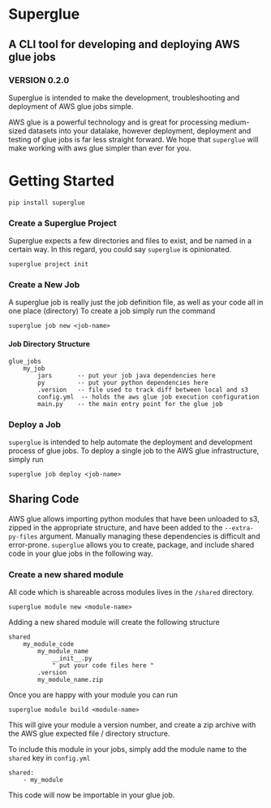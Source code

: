 # Superglue
## A CLI tool for developing and deploying AWS glue jobs
### VERSION 0.2.0

Superglue is intended to make the development, troubleshooting and deployment of AWS glue jobs simple.

AWS glue is a powerful technology and is great for processing medium-sized datasets into your datalake, however
deployment, deployment and testing of glue jobs is far less straight forward. We hope that `superglue` will make working
with aws glue simpler than ever for you.

# Getting Started
```
pip install superglue
```

### Create a Superglue Project

Superglue expects a few directories and files to exist, and be named in a certain way. In this regard, you could say 
`superglue` is opinionated.

```
superglue project init
```

### Create a New Job
A superglue job is really just the job definition file, as well as your code all in one place (directory) To create a job
simply run the command 

```
superglue job new <job-name>
```

#### Job Directory Structure
```
glue_jobs
    my_job
        jars       -- put your job java dependencies here
        py         -- put your python dependencies here
        .version   -- file used to track diff between local and s3
        config.yml  -- holds the aws glue job execution configuration
        main.py    -- the main entry point for the glue job
```

### Deploy a Job
`superglue` is intended to help automate the deployment and development process of glue jobs. To deploy a
single job to the AWS glue infrastructure, simply run

```
superglue job deploy <job-name>
```

## Sharing Code
AWS glue allows importing python modules that have been unloaded to s3, zipped in the appropriate structure, and have been added to the `--extra-py-files` argument. 
Manually managing these dependencies is difficult and error-prone. `superglue` allows you to create, package, 
and include shared code in your glue jobs in the following way. 

### Create a new shared module

All code which is shareable across modules lives in the `/shared` directory. 

```
superglue module new <module-name>
```

Adding a new shared module will create the following structure

```
shared
    my_module_code
        my_module_name
            __init__.py    
            " put your code files here "
        .version
        my_module_name.zip
```

Once you are happy with your module you can run
```
superglue module build <module-name>
```

This will give your module a version number, and create a zip archive with the AWS glue expected
file / directory structure.

To include this module in your jobs, simply add the module name to the `shared` key in `config.yml`
```
shared:
    - my_module
```

This code will now be importable in your glue job.






